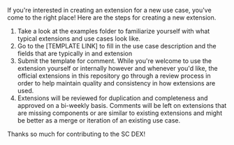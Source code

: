 If you're interested in creating an extension for a new use case, you've come to the right place! Here are the steps for creating a new extension. 

1. Take a look at the examples folder to familiarize yourself with what typical extensions and use cases look like.
2. Go to the [TEMPLATE LINK] to fill in the use case description and the fields that are typically in and extension
3. Submit the template for comment. While you're welcome to use the extension yourself or internally however and whenever you'd like, the official extensions in this repository go through a review process in order to help maintain quality and consistency in how extensions are used.
4. Extensions will be reviewed for duplication and completeness and approved on a bi-weekly basis. Comments will be left on extensions that are missing components or are similar to existing extensions and might be better as a merge or iteration of an existing use case.

Thanks so much for contributing to the SC DEX! 
